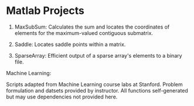 # Matlab Projects

1) MaxSubSum: Calculates the sum and locates the coordinates of elements for the maximum-valued contiguous submatrix.

2) Saddle: Locates saddle points within a matrix.

3) SparseArray: Efficient output of a sparse array's elements to a binary file.

Machine Learning: 

Scripts adapted from Machine Learning course labs at Stanford. Problem formulation and datsets provided by instructor. All functions self-generated but may use dependencies not provided here.

